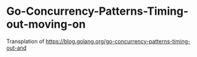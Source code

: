 # Go-Concurrency-Patterns-Timing-out-moving-on
Transplation of https://blog.golang.org/go-concurrency-patterns-timing-out-and
